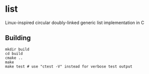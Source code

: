 # list

Linux-inspired circular doubly-linked generic list implementation in C

## Building

```
mkdir build
cd build
cmake ..
make
make test # use "ctest -V" instead for verbose test output
```

